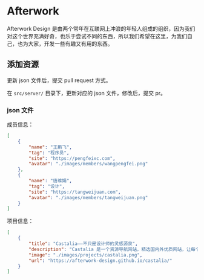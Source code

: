 # Afterwork

Afterwork Design 是由两个常年在互联网上冲浪的年轻人组成的组织，因为我们对这个世界充满好奇，也乐于尝试不同的东西，所以我们希望在这里，为我们自己，也为大家，开发一些有趣又有用的东西。

## 添加资源

更新 json 文件后，提交 pull request 方式。

在 `src/server/` 目录下，更新对应的 json 文件，修改后，提交 pr。

### json 文件

成员信息：
```json
[
    {
        "name": "王鹏飞",
        "tag": "程序员",
        "site": "https://pengfeixc.com",
        "avatar": "./images/members/wangpengfei.png"
    },
    {
        "name": "唐维娟",
        "tag": "设计",
        "site": "https://tangweijuan.com",
        "avatar": "./images/members/tangweijuan.png"
    }
]
```

项目信息：
```json
[
    {
        "title": "Castalia——不只是设计师的灵感源泉",
        "description": "Castalia 是一个资源导航网站，精选国内外优质网站，让每个人都能找到自己需要的资源",
        "image": "./images/projects/castalia.png",
        "url": "https://afterwork-design.github.io/castalia/"
    }
]
```
